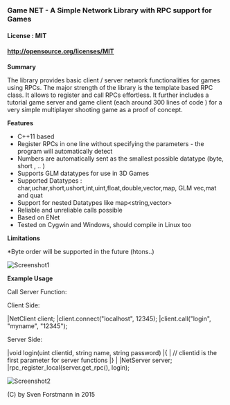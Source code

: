 ### Game NET - A Simple Network Library with RPC support for Games

#### License : MIT
#### http://opensource.org/licenses/MIT

**Summary** 

The library provides basic client / server network functionalities for games using RPCs. The major strength of the library is the template based RPC class. It allows to register and call RPCs effortless. It further includes a tutorial game server and game client (each around 300  lines of code ) for a very simple multiplayer shooting game as a proof of concept.

**Features**

* C++11 based 
* Register RPCs in one line without specifying the parameters - the program will automatically detect
* Numbers are automatically sent as the smallest possible datatype (byte, short , .. )
* Supports GLM datatypes for use in 3D Games
* Supported Datatypes : char,uchar,short,ushort,int,uint,float,double,vector,map, GLM vec,mat and quat
* Support for nested Datatypes like map<string,vector>
* Reliable and unreliable calls possible
* Based on ENet
* Tested on Cygwin and Windows, should compile in Linux too

**Limitations**

*Byte order will be supported in the future (htons..)

![Screenshot1](https://github.com/sp4cerat/Game-NET/blob/master/screenshots/game.png?raw=true)

**Example Usage**

Call Server Function:

Client Side:

|NetClient client;
|client.connect("localhost", 12345);
|client.call("login", "myname", "12345");

Server Side:

|void login(uint clientid, string name, string password)
|{
| // clientid is the first parameter for server functions
|}
|
|NetServer server;
|rpc_register_local(server.get_rpc(), login);

![Screenshot2](https://github.com/sp4cerat/Game-NET/blob/master/screenshots/lobby.png?raw=true)

(C) by Sven Forstmann in 2015
